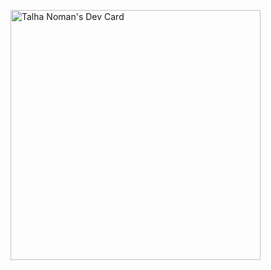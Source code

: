 <a href="https://app.daily.dev/talhan61"><img src="https://api.daily.dev/devcards/28b68858ea244328b005a572b3d92f62.png?r=17h" width="400" alt="Talha Noman's Dev Card"/></a>
<!--
**talhanoman/talhanoman** is a ✨ _special_ ✨ repository because its `README.md` (this file) appears on your GitHub profile.

Here are some ideas to get you started:

- 🔭 I’m currently working on ...
- 🌱 I’m currently learning ...
- 👯 I’m looking to collaborate on ...
- 🤔 I’m looking for help with ...
- 💬 Ask me about ...
- 📫 How to reach me: ...
- 😄 Pronouns: ...
- ⚡ Fun fact: ...
-->
